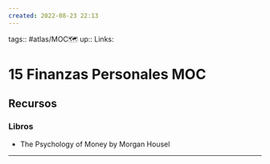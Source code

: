 ```yaml
---
created: 2022-08-23 22:13
---
```

tags:: #atlas/MOC🗺 
up:: 
Links: 
# 15 Finanzas Personales MOC
## Recursos
### Libros
- The Psychology of Money by Morgan Housel
___
